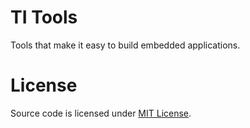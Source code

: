TI Tools
========

Tools that make it easy to build embedded applications.

License
=======

Source code is licensed under [MIT License](LICENSE).
